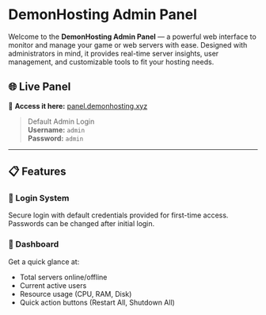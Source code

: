 # DemonHosting Admin Panel

Welcome to the **DemonHosting Admin Panel** — a powerful web interface to monitor and manage your game or web servers with ease. Designed with administrators in mind, it provides real-time server insights, user management, and customizable tools to fit your hosting needs.

## 🌐 Live Panel

🔗 **Access it here:** [panel.demonhosting.xyz](https://panel.demonhosting.xyz)

> Default Admin Login  
> **Username:** `admin`  
> **Password:** `admin`

---

## 📋 Features

### 🔐 Login System
Secure login with default credentials provided for first-time access. Passwords can be changed after initial login.

### 🧭 Dashboard
Get a quick glance at:
- Total servers online/offline
- Current active users
- Resource usage (CPU, RAM, Disk)
- Quick action buttons (Restart All, Shutdown All)

